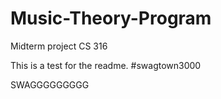 # Music-Theory-Program
Midterm project CS 316

This is a test for the readme. #swagtown3000

SWAGGGGGGGGG

